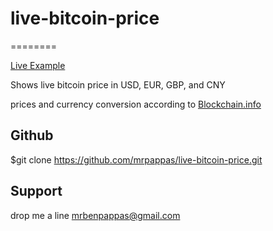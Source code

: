 # live-bitcoin-price
========

[Live Example](http://monger.us/live-btc-price/)

Shows live bitcoin price in USD, EUR, GBP, and CNY

prices and currency conversion according to [Blockchain.info](https://blockchain.info/api)



Github
----------

$git clone https://github.com/mrpappas/live-bitcoin-price.git

Support
-------

drop me a line mrbenpappas@gmail.com

